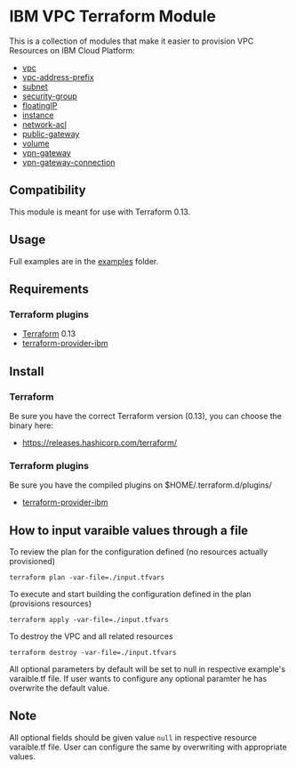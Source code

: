 # IBM VPC Terraform Module

This is a collection of modules that make it easier to provision VPC Resources on IBM Cloud Platform:
* [vpc](terraform-ibm-modules/vpc/ibm//modules/vpc)
* [vpc-address-prefix](terraform-ibm-modules/vpc/ibm//modules/vpc-address-prefix)
* [subnet](terraform-ibm-modules/vpc/ibm//modules/subnet)
* [security-group](terraform-ibm-modules/vpc/ibm//modules/security-group)
* [floatingIP](terraform-ibm-modules/vpc/ibm//modules/floatingIP)
* [instance](terraform-ibm-modules/vpc/ibm//modules/instance)
* [network-acl](terraform-ibm-modules/vpc/ibm//modules/network-acl)
* [public-gateway](terraform-ibm-modules/vpc/ibm//modules/public-gateway)
* [volume](terraform-ibm-modules/vpc/ibm//modules/volume)
* [vpn-gateway](terraform-ibm-modules/vpc/ibm//modules/vpn-gateway)
* [vpn-gateway-connection](terraform-ibm-modules/vpc/ibm//modules/vpn-gateway-connection)

## Compatibility

This module is meant for use with Terraform 0.13.

## Usage

Full examples are in the [examples](./examples/) folder.

## Requirements

### Terraform plugins

- [Terraform](https://www.terraform.io/downloads.html) 0.13
- [terraform-provider-ibm](https://github.com/IBM-Cloud/terraform-provider-ibm) 

## Install

### Terraform

Be sure you have the correct Terraform version (0.13), you can choose the binary here:
- https://releases.hashicorp.com/terraform/

### Terraform plugins

Be sure you have the compiled plugins on $HOME/.terraform.d/plugins/

- [terraform-provider-ibm](https://github.com/IBM-Cloud/terraform-provider-ibm) 

## How to input varaible values through a file

To review the plan for the configuration defined (no resources actually provisioned)

`terraform plan -var-file=./input.tfvars`

To execute and start building the configuration defined in the plan (provisions resources)

`terraform apply -var-file=./input.tfvars`

To destroy the VPC and all related resources

`terraform destroy -var-file=./input.tfvars`

All optional parameters by default will be set to null in respective example's varaible.tf file. If user wants to configure any optional paramter he has overwrite the default value.

## Note

All optional fields should be given value `null` in respective resource varaible.tf file. User can configure the same by overwriting with appropriate values.